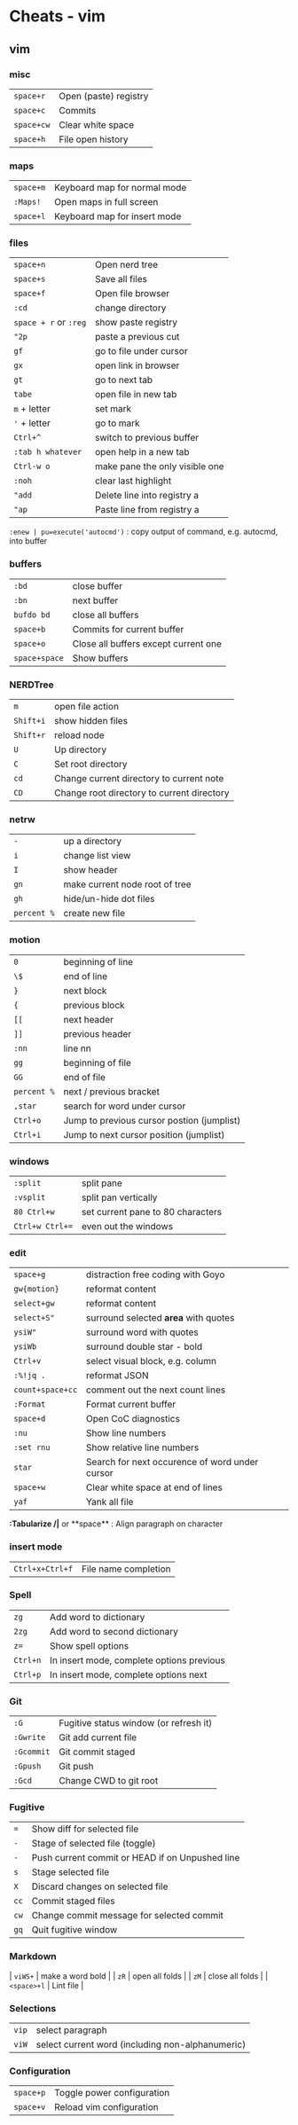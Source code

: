 # Cheats - vim

## vim

### misc

|            |                       |
| --         | --                    |
| `space+r`  | Open (paste) registry |
| `space+c`  | Commits               |
| `space+cw` | Clear white space     |
| `space+h`  | File open history     |

### maps

|           |                              |
| --        | --                           |
| `space+m` | Keyboard map for normal mode |
| `:Maps!`  | Open maps in full screen     |
| `space+l` | Keyboard map for insert mode |

### files

|                       |                                |
| --                    | --                             |
| `space+n`             | Open nerd tree                 |
| `space+s`             | Save all files                 |
| `space+f`             | Open file browser              |
| `:cd`                 | change directory               |
| `space + r` or `:reg` | show paste registry            |
| `"2p`                 | paste a previous cut           |
| `gf`                  | go to file under cursor        |
| `gx`                  | open link in browser           |
| `gt`                  | go to next tab                 |
| `tabe`                | open file in new tab           |
| `m` + letter          | set mark                       |
| `'` + letter          | go to mark                     |
| `Ctrl+^`              | switch to previous buffer      |
| `:tab h whatever`     | open help in a new tab         |
| `Ctrl-w o`            | make pane the only visible one |
| `:noh`                | clear last highlight           |
| `"add`                | Delete line into registry a    |
| `"ap`                 | Paste line from registry a     |

`:enew | pu=execute('autocmd')`
: copy output of command, e.g. autocmd, into buffer

### buffers

|               |                                      |
| --            | --                                   |
| `:bd`         | close buffer                         |
| `:bn`         | next buffer                          |
| `bufdo bd`    | close all buffers                    |
| `space+b`     | Commits for current buffer           |
| `space+o`     | Close all buffers except current one |
| `space+space` | Show buffers                         |

### NERDTree

|           |                                            |
| --        | --                                         |
| `m`       | open file action                           |
| `Shift+i` | show hidden files                          |
| `Shift+r` | reload node                                |
| `U`       | Up directory                               |
| `C`       | Set root directory                         |
| `cd`      | Change current directory to current note   |
| `CD`      | Change root directory to current directory |

### netrw

|             |                                |
| --          | --                             |
| `-`         | up a directory                 |
| `i`         | change list view               |
| `I`         | show header                    |
| `gn`        | make current node root of tree |
| `gh`        | hide/un-hide dot files         |
| `percent %` | create new file                |

### motion

|             |                                            |
| --          | --                                         |
| `0`         | beginning of line                          |
| `\$`        | end of line                                |
| `}`         | next block                                 |
| `{`         | previous block                             |
| `[[`        | next header                                |
| `]]`        | previous header                            |
| `:nn`       | line nn                                    |
| `gg`        | beginning of file                          |
| `GG`        | end of file                                |
| `percent %` | next / previous bracket                    |
| `,star`     | search for word under cursor               |
| `Ctrl+o`    | Jump to previous cursor postion (jumplist) |
| `Ctrl+i`    | Jump to next cursor position (jumplist)    |

### windows

|                 |                                   |
| --              | --                                |
| `:split`        | split pane                        |
| `:vsplit`       | split pan vertically              |
| `80 Ctrl+w`     | set current pane to 80 characters |
| `Ctrl+w Ctrl+=` | even out the windows              |

### edit

|                  |                                                |
| --               | --                                             |
| `space+g`        | distraction free coding with Goyo              |
| `gw{motion}`     | reformat content                               |
| `select+gw`      | reformat content                               |
| `select+S"`      | surround selected **area** with quotes         |
| `ysiW"`          | surround word with quotes                      |
| `ysiWb`          | surround double star - bold                    |
| `Ctrl+v`         | select visual block, e.g. column               |
| `:%!jq .`        | reformat JSON                                  |
| `count+space+cc` | comment out the next count lines               |
| `:Format`        | Format current buffer                          |
| `space+d`        | Open CoC diagnostics                           |
| `:nu`            | Show line numbers                              |
| `:set rnu`       | Show relative line numbers                     |
| `star`           | Search for next occurence of word under cursor |
| `space+w`        | Clear white space at end of lines              |
| `yaf`            | Yank all file                                  |

**:Tabularize /|** or \*\*space\*\*
: Align paragraph on character

### insert mode

|                 |                      |
| --              | --                   |
| `Ctrl+x+Ctrl+f` | File name completion |

### Spell

|          |                                           |
| --       | --                                        |
| `zg`     | Add word to dictionary                    |
| `2zg`    | Add word to second dictionary             |
| `z=`     | Show spell options                        |
| `Ctrl+n` | In insert mode, complete options previous |
| `Ctrl+p` | In insert mode, complete options next     |


### Git

|            |                                        |
| --         | --                                     |
| `:G`       | Fugitive status window (or refresh it) |
| `:Gwrite`  | Git add current file                   |
| `:Gcommit` | Git commit staged                      |
| `:Gpush`   | Git push                               |
| `:Gcd`     | Change CWD to git root                 |

### Fugitive

|      |                                                 |
| --   | --                                              |
| `=`  | Show diff for selected file                     |
| `-`  | Stage of selected file (toggle)                 |
| `-`  | Push current commit or HEAD if on Unpushed line |
| `s`  | Stage selected file                             |
| `X`  | Discard changes on selected file                |
| `cc` | Commit staged files                             |
| `cw` | Change commit message for selected commit       |
| `gq` | Quit fugitive window                            |

### Markdown

| `viWS+`     | make a word bold |
| `zR`        | open all folds   |
| `zM`        | close all folds  |
| `<space>+l` | Lint file        |

### Selections

|       |                                                  |
| --    | --                                               |
| `vip` | select paragraph                                 |
| `viW` | select current word (including non-alphanumeric) |

### Configuration

|           |                            |
| --        | --                         |
| `space+p` | Toggle power configuration |
| `space+v` | Reload vim configuration   |
